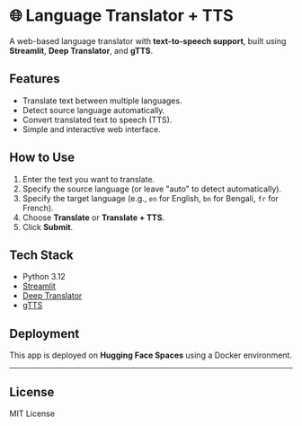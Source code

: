 # 🌐 Language Translator + TTS

A web-based language translator with **text-to-speech support**, built using **Streamlit**, **Deep Translator**, and **gTTS**.

## Features
- Translate text between multiple languages.
- Detect source language automatically.
- Convert translated text to speech (TTS).
- Simple and interactive web interface.





## How to Use
1. Enter the text you want to translate.
2. Specify the source language (or leave "auto" to detect automatically).
3. Specify the target language (e.g., `en` for English, `bn` for Bengali, `fr` for French).
4. Choose **Translate** or **Translate + TTS**.
5. Click **Submit**.

## Tech Stack
- Python 3.12
- [Streamlit](https://streamlit.io/)
- [Deep Translator](https://pypi.org/project/deep-translator/)
- [gTTS](https://pypi.org/project/gTTS/)

## Deployment
This app is deployed on **Hugging Face Spaces** using a Docker environment.

---

## License
MIT License